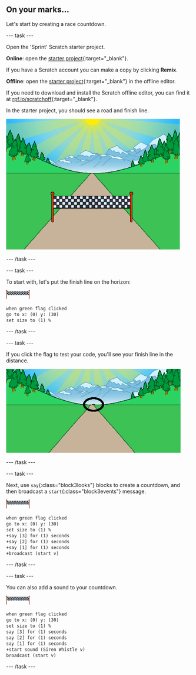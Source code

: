 ## On your marks...

Let's start by creating a race countdown.

--- task ---

Open the 'Sprint' Scratch starter project.

**Online**: open the [starter project](https://rpf.io/sprint-on){:target="_blank"}.

If you have a Scratch account you can make a copy by clicking **Remix**.

**Offline**: open the [starter project](https://rpf.io/p/en/sprint-go){:target="_blank"} in the offline editor.

If you need to download and install the Scratch offline editor, you can find it at [rpf.io/scratchoff](https://rpf.io/scratchoff){:target="_blank"}.

In the starter project, you should see a road and finish line.

![starter projects](images/sprint-starter.png)

--- /task ---

--- task ---

To start with, let's put the finish line on the horizon:

![finish line sprite](images/finish-line-sprite.png)

```blocks3
when green flag clicked
go to x: (0) y: (30)
set size to (1) %
```

--- /task ---

--- task ---

If you click the flag to test your code, you'll see your finish line in the distance.

![finish line in the distance](images/sprint-line-start-test-annotated.png)

--- /task ---

--- task ---

Next, use `say`{:class="block3looks"} blocks to create a countdown, and then broadcast a `start`{:class="block3events"} message.

![finish line sprite](images/finish-line-sprite.png)

```blocks3
when green flag clicked
go to x: (0) y: (30)
set size to (1) %
+say [3] for (1) seconds
+say [2] for (1) seconds
+say [1] for (1) seconds
+broadcast (start v)
```

--- /task ---

--- task ---

You can also add a sound to your countdown.

![finish line sprite](images/finish-line-sprite.png)

```blocks3
when green flag clicked
go to x: (0) y: (30)
set size to (1) %
say [3] for (1) seconds
say [2] for (1) seconds
say [1] for (1) seconds
+start sound (Siren Whistle v)
broadcast (start v)
```

--- /task ---
